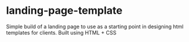 # landing-page-template
Simple build of a landing page to use as a starting point in designing html templates for clients. Built using HTML + CSS
